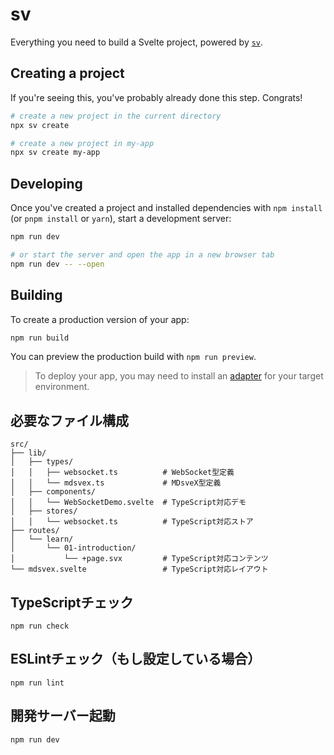 # sv

Everything you need to build a Svelte project, powered by [`sv`](https://github.com/sveltejs/cli).

## Creating a project

If you're seeing this, you've probably already done this step. Congrats!

```bash
# create a new project in the current directory
npx sv create

# create a new project in my-app
npx sv create my-app
```

## Developing

Once you've created a project and installed dependencies with `npm install` (or `pnpm install` or `yarn`), start a development server:

```bash
npm run dev

# or start the server and open the app in a new browser tab
npm run dev -- --open
```

## Building

To create a production version of your app:

```bash
npm run build
```

You can preview the production build with `npm run preview`.

> To deploy your app, you may need to install an [adapter](https://svelte.dev/docs/kit/adapters) for your target environment.


## 必要なファイル構成

```
src/
├── lib/
│   ├── types/
│   │   ├── websocket.ts          # WebSocket型定義
│   │   └── mdsvex.ts             # MDsveX型定義
│   ├── components/
│   │   └── WebSocketDemo.svelte  # TypeScript対応デモ
│   ├── stores/
│   │   └── websocket.ts          # TypeScript対応ストア
├── routes/
│   └── learn/
│       └── 01-introduction/
│           └── +page.svx         # TypeScript対応コンテンツ
└── mdsvex.svelte                 # TypeScript対応レイアウト
```


## TypeScriptチェック
```
npm run check
```
## ESLintチェック（もし設定している場合）

```
npm run lint
```
## 開発サーバー起動
```
npm run dev
```